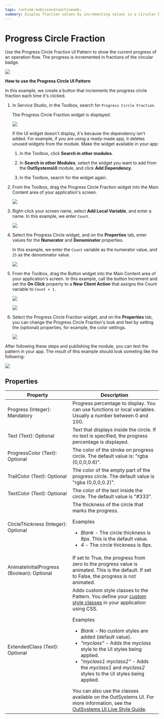```yaml
---
tags: runtime-mobileandreactiveweb;
summary: Display fraction values by incrementing values in a circular badge.
---
```


# Progress Circle Fraction

Use the Progress Circle Fraction UI Pattern to show the current progress of an operation flow. The progress is incremented in fractions of the circular badge.

![](<images/progresscirclefraction-1-ss.png>)

**How to use the Progress Circle UI Pattern**

In this example, we create a button that increments the progress circle fraction each time it's clicked.

1. In Service Studio, in the Toolbox, search for `Progress Circle Fraction`.

    The Progress Circle Fraction widget is displayed.

    ![](<images/progresscirclefraction-2-ss.png>)

    If the UI widget doesn't display, it's because the dependency isn't added. For example, if you are using a ready-made app, it deletes unused widgets from the module. Make the widget available in your app:

    1. In the Toolbox, click **Search in other modules**.
    
    1. In **Search in other Modules**, select the widget you want to add from the **OutSystemsUI** module, and click **Add Dependency**. 
    
    1. In the Toolbox, search for the widget again.

1. From the Toolbox, drag the Progress Circle Fraction widget into the Main Content area of your application's screen.

    ![](<images/progresscirclefraction-3-ss.png>)

1. Right-click your screen name, select **Add Local Variable**, and enter a name. In this example, we enter `Count`.

    ![](<images/progresscircle-4-ss.png>)


1. Select the Progress Circle widget, and on the **Properties** tab, enter values for the **Numerator** and **Denominator** properties.

    In this example, we enter the `Count` variable as the numerator value, and `25` as the denominator value.

    ![](<images/progresscirclefraction-5-ss.png>)

1. From the Toolbox, drag the Button widget into the Main Content area of your application's screen. In this example, call the button Increment and set the **On Click** property to a  **New Client Action** that assigns the Count variable to `Count + 1`.

    ![](<images/progresscirclefraction-6-ss.png>)

    ![](<images/progresscirclefraction-7-ss.png>)

1. Select the Progress Circle Fraction widget, and on the **Properties** tab, you can change the Progress Circle Fraction's look and feel by setting the (optional) properties, for example, the color settings.

    ![](<images/progresscirclefraction-9-ss.png>)

After following these steps and publishing the module, you can test the pattern in your app. The result of this example should look someting like the following:

![](<images/progresscirclefraction-8-ss.png>)

## Properties

| Property | Description |
|---|---|
| Progress (Integer): Mandatory | Progress percentage to display. You can use functions or local variables. Usually a number between 0 and 100. |
| Text (Text): Optional | Text that displays inside the circle. If no text is specified, the progress percentage is displayed. |
| ProgressColor (Text): Optional | The color of the stroke on progress circle. The default value is: "rgba (0,0,0,0.6)".
| TrailColor (Text): Optional | The color of the empty part of the progress circle. The default value is "rgba (0,0,0,0.2)". |
| TextColor (Text): Optional | The color of the text inside the circle. The default value is "#333". |
| CircleThickness (Integer): Optional | The thickness of the circle that marks the progress. <p>Examples <ul><li>_Blank_ - The circle thickness is 8px. This is the default value.</li><li>_4_ - The circle thickness is 8px.</li></ul></p> |
| AnimateInitialProgress (Boolean): Optional | If set to True, the progress from zero to the progress value is animated. This is the default. If set to False, the progress is not animated. |
| ExtendedClass (Text): Optional | Adds custom style classes to the Pattern. You define your [custom style classes](../../../look-feel/css.md) in your application using CSS. <p>Examples <ul><li>_Blank_ - No custom styles are added (default value).</li><li>_"myclass"_ - Adds the _myclass_ style to the UI styles being applied.</li><li>_"myclass1 myclass2"_ - Adds the _myclass1_ and _myclass2_ styles to the UI styles being applied.</li></ul></p>You can also use the classes available on the OutSystems UI. For more information, see the [OutSystems UI Live Style Guide](https://outsystemsui.outsystems.com/StyleGuidePreview/Styles). |
